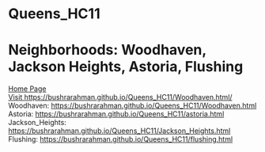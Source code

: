 # Queens_HC11
# Neighborhoods: Woodhaven, Jackson Heights, Astoria, Flushing
<a href='https://bushrarahman.github.io/Queens_HC11/'> Home Page</a> <br>
<a href='https://bushrarahman.github.io/Queens_HC11/Woodhaven.html'>Visit https://bushrarahman.github.io/Queens_HC11/Woodhaven.html/</a>
Woodhaven: https://bushrarahman.github.io/Queens_HC11/Woodhaven.html <br>
Astoria: https://bushrarahman.github.io/Queens_HC11/astoria.html <br>
Jackson_Heights: https://bushrarahman.github.io/Queens_HC11/Jackson_Heights.html <br>
Flushing: https://bushrarahman.github.io/Queens_HC11/flushing.html 

